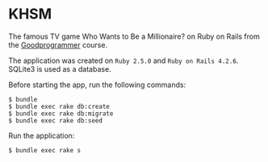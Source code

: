 # KHSM

The famous TV game Who Wants to Be a Millionaire? on Ruby on Rails from the [Goodprogrammer](http://goodprogrammer.ru) course.

The application was created on `Ruby 2.5.0` and `Ruby on Rails 4.2.6`. SQLite3 is used as a database.

Before starting the app, run the following commands:

```
$ bundle
$ bundle exec rake db:create
$ bundle exec rake db:migrate
$ bundle exec rake db:seed
```

Run the application:

```
$ bundle exec rake s
```
